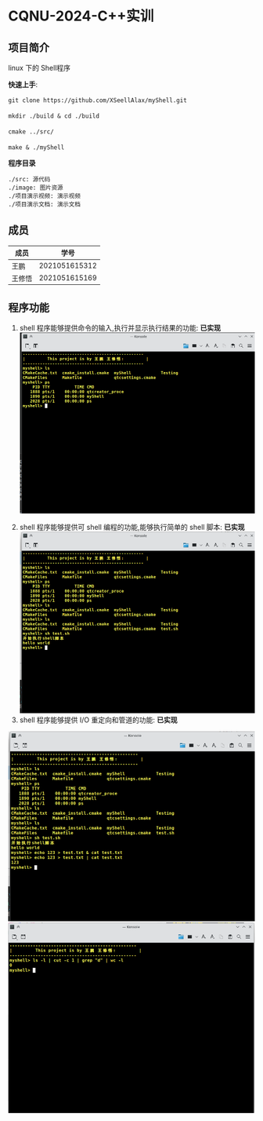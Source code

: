 # CQNU-2024-C++实训

## 项目简介

 linux 下的 Shell程序
<!-- ![](./image/demo1.png) -->
**快速上手**:
```
git clone https://github.com/XSeellAlax/myShell.git

mkdir ./build & cd ./build

cmake ../src/

make & ./myShell
```
**程序目录**
```
./src: 源代码
./image: 图片资源
./项目演示视频: 演示视频
./项目演示文档: 演示文档
```
## 成员
|成员|学号|
|---|---|
|王鹏|2021051615312|
|王修悟|2021051615169|


## 程序功能

1. shell 程序能够提供命令的输入,执行并显示执行结果的功能: **已实现**
![](./image/demo2.png)
<!-- <img src="./image/demo1.png"  width="00" /> -->


2. shell 程序能够提供可 shell 编程的功能,能够执行简单的 shell 脚本: **已实现**
![](./image/demo3.png)
3. shell 程序能够提供 I/O 重定向和管道的功能: **已实现**

![](./image/demo4.png)
![](./image/demo5.png)


<!-- ## 使用方法 -->






